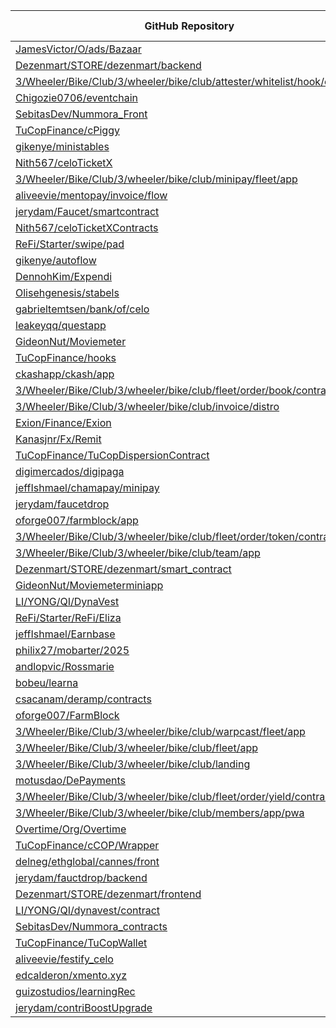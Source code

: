| GitHub Repository | Mento SDK | Broker Contract | Oracle | Swap | Code Quality | Overall Score |
|------------------|-----------|-----------------|--------|------|--------------|---------------|
| [JamesVictor/O/ads/Bazaar](https://github.com/JamesVictor/O/ads/Bazaar) | 9.5 | 9.0 | 9.0 | 9.5 | 8.0 | 9.2 |
| [Dezenmart/STORE/dezenmart/backend](https://github.com/Dezenmart/STORE/dezenmart/backend) | 8.5 | 7.0 | 6.5 | 7.5 | 6.0 | 7.0 |
| [3/Wheeler/Bike/Club/3/wheeler/bike/club/attester/whitelist/hook/contract](https://github.com/3/Wheeler/Bike/Club/3/wheeler/bike/club/attester/whitelist/hook/contract) | 0.0 | 0.0 | 0.0 | 0.0 | 7.5 | 6.0 |
| [Chigozie0706/eventchain](https://github.com/Chigozie0706/eventchain) | 0.0 | 0.0 | 0.0 | 0.0 | 7.5 | 6.0 |
| [SebitasDev/Nummora_Front](https://github.com/SebitasDev/Nummora_Front) | 0.0 | 0.0 | 0.0 | 0.0 | 7.5 | 6.0 |
| [TuCopFinance/cPiggy](https://github.com/TuCopFinance/cPiggy) | 0.0 | 8.5 | 1.0 | 8.0 | 6.5 | 6.0 |
| [gikenye/ministables](https://github.com/gikenye/ministables) | 5.5 | 2.0 | 8.5 | 2.0 | 6.0 | 6.0 |
| [Nith567/celoTicketX](https://github.com/Nith567/celoTicketX) | 0.0 | 6.5 | 6.0 | 7.0 | 5.5 | 5.8 |
| [3/Wheeler/Bike/Club/3/wheeler/bike/club/minipay/fleet/app](https://github.com/3/Wheeler/Bike/Club/3/wheeler/bike/club/minipay/fleet/app) | 0.0 | 0.0 | 0.0 | 0.0 | 6.5 | 5.5 |
| [aliveevie/mentopay/invoice/flow](https://github.com/aliveevie/mentopay/invoice/flow) | 7.0 | 0.0 | 0.0 | 0.0 | 0.0 | 5.5 |
| [jerydam/Faucet/smartcontract](https://github.com/jerydam/Faucet/smartcontract) | 0.0 | 0.0 | 0.0 | 0.0 | 6.5 | 5.5 |
| [Nith567/celoTicketXContracts](https://github.com/Nith567/celoTicketXContracts) | 0.0 | 4.0 | 7.0 | 5.5 | 6.0 | 5.0 |
| [ReFi/Starter/swipe/pad](https://github.com/ReFi/Starter/swipe/pad) | 0.0 | 0.0 | 0.0 | 0.5 | 7.5 | 5.0 |
| [gikenye/autoflow](https://github.com/gikenye/autoflow) | 0.0 | 0.0 | 0.0 | 0.0 | 6.5 | 5.0 |
| [DennohKim/Expendi](https://github.com/DennohKim/Expendi) | 0.0 | 0.0 | 0.0 | 0.0 | 7.5 | 4.5 |
| [Olisehgenesis/stabels](https://github.com/Olisehgenesis/stabels) | 0.0 | 6.0 | 2.0 | 7.5 | 6.5 | 4.4 |
| [gabrieltemtsen/bank/of/celo](https://github.com/gabrieltemtsen/bank/of/celo) | 0.0 | 1.0 | 0.0 | 3.5 | 7.5 | 4.0 |
| [leakeyqq/questapp](https://github.com/leakeyqq/questapp) | 0.0 | 0.0 | 1.0 | 0.0 | 6.5 | 4.0 |
| [GideonNut/Moviemeter](https://github.com/GideonNut/Moviemeter) | 0.0 | 0.0 | 0.0 | 0.0 | 7.0 | 3.5 |
| [TuCopFinance/hooks](https://github.com/TuCopFinance/hooks) | 0.0 | 0.0 | 0.0 | 1.0 | 7.5 | 3.5 |
| [ckashapp/ckash/app](https://github.com/ckashapp/ckash/app) | 0.0 | 0.0 | 0.0 | 3.0 | 7.5 | 3.5 |
| [3/Wheeler/Bike/Club/3/wheeler/bike/club/fleet/order/book/contract](https://github.com/3/Wheeler/Bike/Club/3/wheeler/bike/club/fleet/order/book/contract) | 0.0 | 0.0 | 0.0 | 0.0 | 6.5 | 3.0 |
| [3/Wheeler/Bike/Club/3/wheeler/bike/club/invoice/distro](https://github.com/3/Wheeler/Bike/Club/3/wheeler/bike/club/invoice/distro) | 0.0 | 0.0 | 0.0 | 0.0 | 6.5 | 3.0 |
| [Exion/Finance/Exion](https://github.com/Exion/Finance/Exion) | 0.0 | 0.0 | 0.0 | 0.0 | 6.5 | 3.0 |
| [Kanasjnr/Fx/Remit](https://github.com/Kanasjnr/Fx/Remit) | 0.0 | 0.0 | 0.0 | 0.0 | 6.5 | 3.0 |
| [TuCopFinance/TuCopDispersionContract](https://github.com/TuCopFinance/TuCopDispersionContract) | 0.0 | 0.0 | 0.0 | 0.0 | 7.5 | 3.0 |
| [digimercados/digipaga](https://github.com/digimercados/digipaga) | 0.0 | 0.0 | 0.0 | 0.0 | 6.0 | 3.0 |
| [jeffIshmael/chamapay/minipay](https://github.com/jeffIshmael/chamapay/minipay) | 0.0 | 0.0 | 0.0 | 0.0 | 6.5 | 3.0 |
| [jerydam/faucetdrop](https://github.com/jerydam/faucetdrop) | 0.0 | 0.0 | 0.0 | 0.0 | 6.0 | 2.5 |
| [oforge007/farmblock/app](https://github.com/oforge007/farmblock/app) | 0.0 | 0.0 | 0.0 | 0.0 | 5.5 | 2.5 |
| [3/Wheeler/Bike/Club/3/wheeler/bike/club/fleet/order/token/contract](https://github.com/3/Wheeler/Bike/Club/3/wheeler/bike/club/fleet/order/token/contract) | 0.0 | 0.0 | 0.0 | 0.0 | 7.0 | 2.0 |
| [3/Wheeler/Bike/Club/3/wheeler/bike/club/team/app](https://github.com/3/Wheeler/Bike/Club/3/wheeler/bike/club/team/app) | 0.0 | 0.0 | 0.0 | 0.0 | 6.5 | 2.0 |
| [Dezenmart/STORE/dezenmart/smart_contract](https://github.com/Dezenmart/STORE/dezenmart/smart_contract) | 0.0 | 0.0 | 0.0 | 0.0 | 6.5 | 2.0 |
| [GideonNut/Moviemeterminiapp](https://github.com/GideonNut/Moviemeterminiapp) | 0.0 | 0.0 | 0.0 | 0.0 | 4.5 | 2.0 |
| [LI/YONG/QI/DynaVest](https://github.com/LI/YONG/QI/DynaVest) | 0.0 | 0.0 | 0.0 | 0.0 | 6.5 | 2.0 |
| [ReFi/Starter/ReFi/Eliza](https://github.com/ReFi/Starter/ReFi/Eliza) | 0.0 | 0.0 | 0.0 | 0.0 | 8.5 | 2.0 |
| [jeffIshmael/Earnbase](https://github.com/jeffIshmael/Earnbase) | 0.0 | 0.0 | 0.0 | 0.5 | 5.5 | 2.0 |
| [philix27/mobarter/2025](https://github.com/philix27/mobarter/2025) | 0.0 | 0.0 | 0.5 | 1.0 | 2.0 | 2.0 |
| [andlopvic/Rossmarie](https://github.com/andlopvic/Rossmarie) | 0.0 | 0.0 | 0.0 | 0.0 | 6.5 | 1.5 |
| [bobeu/learna](https://github.com/bobeu/learna) | 0.0 | 0.0 | 0.0 | 0.0 | 7.5 | 1.5 |
| [csacanam/deramp/contracts](https://github.com/csacanam/deramp/contracts) | 0.0 | 0.0 | 0.0 | 0.0 | 7.5 | 1.5 |
| [oforge007/FarmBlock](https://github.com/oforge007/FarmBlock) | 0.0 | 0.0 | 0.0 | 1.0 | 1.0 | 1.5 |
| [3/Wheeler/Bike/Club/3/wheeler/bike/club/warpcast/fleet/app](https://github.com/3/Wheeler/Bike/Club/3/wheeler/bike/club/warpcast/fleet/app) | 0.0 | 0.0 | 0.0 | 0.0 | 5.5 | 1.1 |
| [3/Wheeler/Bike/Club/3/wheeler/bike/club/fleet/app](https://github.com/3/Wheeler/Bike/Club/3/wheeler/bike/club/fleet/app) | 0.0 | 0.0 | 0.0 | 0.0 | 1.0 | 1.0 |
| [3/Wheeler/Bike/Club/3/wheeler/bike/club/landing](https://github.com/3/Wheeler/Bike/Club/3/wheeler/bike/club/landing) | 0.0 | 0.0 | 0.0 | 0.0 | 7.5 | 1.0 |
| [motusdao/DePayments](https://github.com/motusdao/DePayments) | 0.0 | 0.0 | 0.0 | 0.0 | 5.5 | 1.0 |
| [3/Wheeler/Bike/Club/3/wheeler/bike/club/fleet/order/yield/contract](https://github.com/3/Wheeler/Bike/Club/3/wheeler/bike/club/fleet/order/yield/contract) | 0.0 | 0.0 | 0.0 | 0.0 | 0.0 | 0.5 |
| [3/Wheeler/Bike/Club/3/wheeler/bike/club/members/app/pwa](https://github.com/3/Wheeler/Bike/Club/3/wheeler/bike/club/members/app/pwa) | 0.0 | 0.0 | 0.0 | 0.0 | 1.0 | 0.5 |
| [Overtime/Org/Overtime](https://github.com/Overtime/Org/Overtime) | 0.0 | 0.0 | 0.0 | 0.0 | 4.5 | 0.5 |
| [TuCopFinance/cCOP/Wrapper](https://github.com/TuCopFinance/cCOP/Wrapper) | 0.0 | 0.0 | 0.0 | 0.0 | 0.0 | 0.5 |
| [delneg/ethglobal/cannes/front](https://github.com/delneg/ethglobal/cannes/front) | 0.0 | 0.0 | 0.0 | 0.0 | 6.5 | 0.5 |
| [jerydam/fauctdrop/backend](https://github.com/jerydam/fauctdrop/backend) | 0.0 | 0.0 | 0.0 | 0.0 | 0.0 | 0.5 |
| [Dezenmart/STORE/dezenmart/frontend](https://github.com/Dezenmart/STORE/dezenmart/frontend) | 0.0 | 0.0 | 0.0 | 0.0 | 0.0 | 0.0 |
| [LI/YONG/QI/dynavest/contract](https://github.com/LI/YONG/QI/dynavest/contract) | 0.0 | 0.0 | 0.0 | 0.0 | 0.0 | 0.0 |
| [SebitasDev/Nummora_contracts](https://github.com/SebitasDev/Nummora_contracts) | 0.0 | 0.0 | 0.0 | 0.0 | 0.0 | 0.0 |
| [TuCopFinance/TuCopWallet](https://github.com/TuCopFinance/TuCopWallet) | 0.0 | 0.0 | 0.0 | 0.0 | 0.0 | 0.0 |
| [aliveevie/festify_celo](https://github.com/aliveevie/festify_celo) | 0.0 | 0.0 | 0.0 | 0.0 | 0.0 | 0.0 |
| [edcalderon/xmento.xyz](https://github.com/edcalderon/xmento.xyz) | 0.0 | 0.0 | 0.0 | 0.0 | 0.0 | 0.0 |
| [guizostudios/learningRec](https://github.com/guizostudios/learningRec) | 0.0 | 0.0 | 0.0 | 0.0 | 0.0 | 0.0 |
| [jerydam/contriBoostUpgrade](https://github.com/jerydam/contriBoostUpgrade) | 0.0 | 0.0 | 0.0 | 0.0 | 0.0 | 0.0 |
